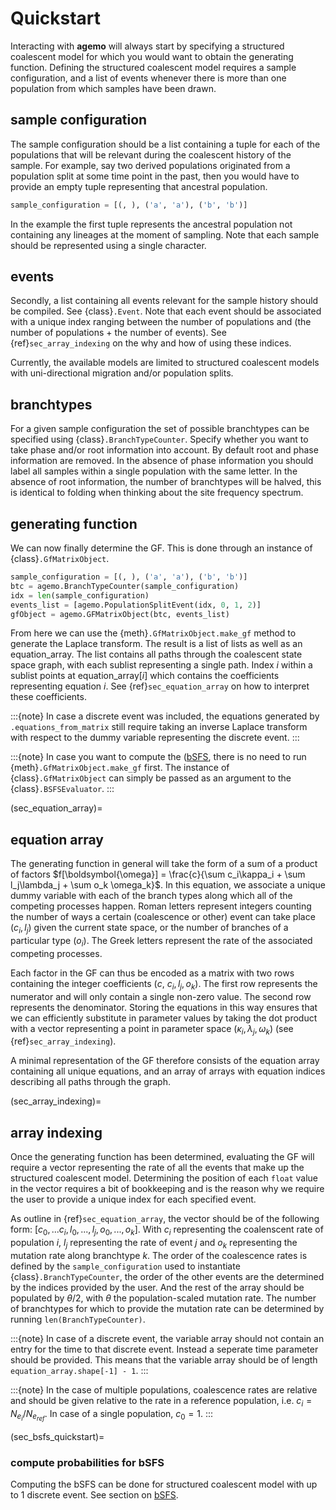 # Quickstart

Interacting with **agemo** will always start by specifying a structured coalescent model for which you would want to obtain the generating function. Defining the structured coalescent model requires a sample configuration, and a list of events whenever there is more than one population from which samples have been drawn.

## sample configuration

The sample configuration should be a list containing a tuple for each of the populations that will be relevant during the coalescent history of the sample. For example, say two derived populations originated from a population split at some time point in the past, then you would have to provide an empty tuple representing that ancestral population.

```python
sample_configuration = [(, ), ('a', 'a'), ('b', 'b')]

```
In the example the first tuple represents the ancestral population not containing any lineages at the moment of sampling. Note that each sample should be represented using a single character.

## events

Secondly, a list containing all events relevant for the sample history should be compiled. See {class}`.Event`. Note that each event should be associated with a unique index ranging between the number of populations and (the number of populations $+$ the number of events). See {ref}`sec_array_indexing` on the why and how of using these indices.

Currently, the available models are limited to structured coalescent models with uni-directional migration and/or population splits.

## branchtypes

For a given sample configuration the set of possible branchtypes can be specified using {class}`.BranchTypeCounter`. Specify whether you want to take phase and/or root information into account. By default root and phase information are removed. In the absence of phase information you should label all samples within a single population with the same letter. In the absence of root information, the number of branchtypes will be halved, this is identical to folding when thinking about the site frequency spectrum.


## generating function

We can now finally determine the GF. This is done through an instance of {class}`.GfMatrixObject`.

```python
sample_configuration = [(, ), ('a', 'a'), ('b', 'b')]
btc = agemo.BranchTypeCounter(sample_configuration)
idx = len(sample_configuration)
events_list = [agemo.PopulationSplitEvent(idx, 0, 1, 2)]
gfObject = agemo.GFMatrixObject(btc, events_list)
```
From here we can use the {meth}`.GfMatrixObject.make_gf` method to generate the Laplace transform. The result is a list of lists as well as an equation_array. The list contains all paths through the coalescent state space graph, with each sublist representing a single path. Index $i$ within a sublist points at equation_array[$i$] which contains the coefficients representing equation $i$. See {ref}`sec_equation_array` on how to interpret these coefficients.

:::{note}
In case a discrete event was included, the equations generated by `.equations_from_matrix` still require taking an inverse Laplace transform with respect to the dummy variable representing the discrete event.
:::

:::{note}
In case you want to compute the ([bSFS](bSFS.md), there is no need to run {meth}`.GfMatrixObject.make_gf` first. The instance of {class}`.GfMatrixObject` can simply be passed as an argument to the {class}`.BSFSEvaluator`.
:::

(sec_equation_array)=
## equation array

The generating function in general will take the form of a sum of a product of factors $f[\boldsymbol{\omega}] = \frac{c}{\sum c_i\kappa_i + \sum l_j\lambda_j + \sum o_k \omega_k}$. In this equation, we associate a unique dummy variable with each of the branch types along which all of the competing processes happen. Roman letters represent integers counting the number of ways a certain (coalescence or other) event can take place ($c_i, l_j$) given the current state space, or the number of branches of a particular type ($o_i$). The Greek letters represent the rate of the associated competing processes.

Each factor in the GF can thus be encoded as a matrix with two rows containing the integer coefficients ($c$, $c_i, l_j, o_k$). The first row represents the numerator and will only contain a single non-zero value. The second row represents the denominator. Storing the equations in this way ensures that we can efficiently substitute in parameter values by taking the dot product with a vector representing a point in parameter space ($\kappa_i, \lambda_j, \omega_k$) (see {ref}`sec_array_indexing`).

A minimal representation of the GF therefore consists of the equation array containing all unique equations, and an array of arrays with equation indices describing all paths through the graph. 

(sec_array_indexing)=
## array indexing

Once the generating function has been determined, evaluating the GF will require a vector representing the rate of all the events that make up the structured coalescent model. Determining the position of each `float` value in the vector requires a bit of bookkeeping and is the reason why we require the user to provide a unique index for each specified event. 

As outline in {ref}`sec_equation_array`, the vector should be of the following form: $[c_0, ... c_i, l_0, ..., l_j, o_0, ..., o_k]$. With $c_i$ representing the coalenscent rate of population $i$, $l_j$ representing the rate of event $j$ and $o_k$ representing the mutation rate along branchtype $k$. The order of the coalescence rates is defined by the `sample_configuration` used to instantiate {class}`.BranchTypeCounter`, the order of the other events are the determined by the indices provided by the user. And the rest of the array should be populated by $\theta/2$, with $\theta$ the population-scaled mutation rate. The number of branchtypes for which to provide the mutation rate can be determined by running `len(BranchTypeCounter)`.

:::{note}
In case of a discrete event, the variable array should not contain an entry for the time to that discrete event. Instead a seperate time parameter should be provided. This means that the variable array should be of length `equation_array.shape[-1] - 1`.
:::

:::{note}
In the case of multiple populations, coalescence rates are relative and should be given relative to the rate in a reference population, i.e. $c_i = N_{e_{i}}/N_{e_{ref}}$. In case of a single population, $c_0 = 1$.
:::

(sec_bsfs_quickstart)=
### compute probabilities for bSFS

Computing the bSFS can be done for structured coalescent model with up to 1 discrete event. See section on [bSFS](bSFS.md).